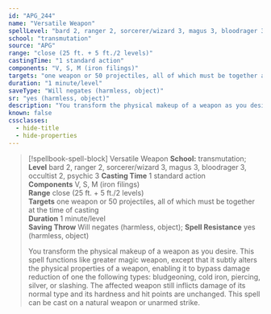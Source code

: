 ```yaml
---
id: "APG_244"
name: "Versatile Weapon"
spellLevel: "bard 2, ranger 2, sorcerer/wizard 3, magus 3, bloodrager 3, occultist 2, psychic 3"
school: "transmutation"
source: "APG"
range: "close (25 ft. + 5 ft./2 levels)"
castingTime: "1 standard action"
components: "V, S, M (iron filings)"
targets: "one weapon or 50 projectiles, all of which must be together at the time of casting"
duration: "1 minute/level"
saveType: "Will negates (harmless, object)"
sr: "yes (harmless, object)"
description: "You transform the physical makeup of a weapon as you desire.  This spell functions like greater magic weapon, except that it subtly alters the physical properties of a weapon, enabling it to bypass damage reduction of one the following types: bludgeoning, cold iron, piercing, silver, or slashing. The affected weapon still inflicts damage of its normal type and its hardness and hit points are unchanged. This spell can be cast on a natural weapon or unarmed strike."
known: false
cssclasses:
  - hide-title
  - hide-properties
---
```


> [!spellbook-spell-block] Versatile Weapon
> **School:** transmutation; **Level** bard 2, ranger 2, sorcerer/wizard 3, magus 3, bloodrager 3, occultist 2, psychic 3
> **Casting Time** 1 standard action  
> **Components** V, S, M (iron filings)  
> **Range** close (25 ft. + 5 ft./2 levels)  
> **Targets** one weapon or 50 projectiles, all of which must be together at the time of casting  
> **Duration** 1 minute/level  
> **Saving Throw** Will negates (harmless, object); **Spell Resistance** yes (harmless, object)
> 
> You transform the physical makeup of a weapon as you desire.  This spell functions like greater magic weapon, except that it subtly alters the physical properties of a weapon, enabling it to bypass damage reduction of one the following types: bludgeoning, cold iron, piercing, silver, or slashing. The affected weapon still inflicts damage of its normal type and its hardness and hit points are unchanged. This spell can be cast on a natural weapon or unarmed strike.